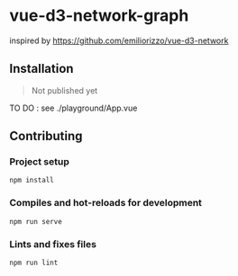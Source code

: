 # vue-d3-network-graph

inspired by https://github.com/emiliorizzo/vue-d3-network

## Installation

> Not published yet

TO DO : see ./playground/App.vue

## Contributing

### Project setup

```
npm install
```

### Compiles and hot-reloads for development

```
npm run serve
```

### Lints and fixes files

```
npm run lint
```
